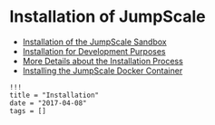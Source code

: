 # Installation of JumpScale

- [Installation of the JumpScale Sandbox](JS8.md)
- [Installation for Development Purposes](JSDevelopment.md)
- [More Details about the Installation Process](JSInstaller.md)
- [Installing the JumpScale Docker Container](JSDocker.md)

```
!!!
title = "Installation"
date = "2017-04-08"
tags = []
```
